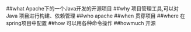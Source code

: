 ##what
Apache下的一个Java开发的开源项目
##why
项目管理工具,可以对 Java 项目进行构建、依赖管理
##who
apache
##when
贯穿项目
##where
在spring项目中配置
##how
可以用各种命令操作
##howmuch
开源
